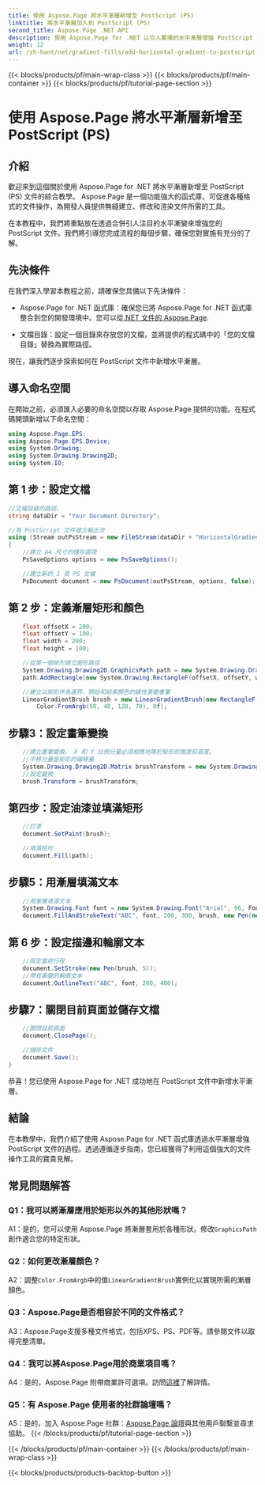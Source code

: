 ```yaml
---
title: 使用 Aspose.Page 將水平漸層新增至 PostScript (PS)
linktitle: 將水平漸層加入到 PostScript (PS)
second_title: Aspose.Page .NET API
description: 使用 Aspose.Page for .NET 以令人驚嘆的水平漸層增強 PostScript 文件。按照我們的逐步教程進行無縫實施。
weight: 12
url: /zh-hant/net/gradient-fills/add-horizontal-gradient-to-postscript-ps/
---
```


{{< blocks/products/pf/main-wrap-class >}}
{{< blocks/products/pf/main-container >}}
{{< blocks/products/pf/tutorial-page-section >}}

# 使用 Aspose.Page 將水平漸層新增至 PostScript (PS)

## 介紹

歡迎來到這個關於使用 Aspose.Page for .NET 將水平漸層新增至 PostScript (PS) 文件的綜合教學。 Aspose.Page 是一個功能強大的函式庫，可促進各種格式的文件操作，為開發人員提供無縫建立、修改和渲染文件所需的工具。

在本教程中，我們將重點放在透過合併引人注目的水平漸變來增強您的 PostScript 文件。我們將引導您完成流程的每個步驟，確保您對實施有充分的了解。

## 先決條件

在我們深入學習本教程之前，請確保您具備以下先決條件：

-  Aspose.Page for .NET 函式庫：確保您已將 Aspose.Page for .NET 函式庫整合到您的開發環境中。您可以從[.NET 文件的 Aspose.Page](https://reference.aspose.com/page/net/).

- 文檔目錄：設定一個目錄來存放您的文檔，並將提供的程式碼中的「您的文檔目錄」替換為實際路徑。

現在，讓我們逐步探索如何在 PostScript 文件中新增水平漸層。

## 導入命名空間

在開始之前，必須匯入必要的命名空間以存取 Aspose.Page 提供的功能。在程式碼開頭新增以下命名空間：

```csharp
using Aspose.Page.EPS;
using Aspose.Page.EPS.Device;
using System.Drawing;
using System.Drawing.Drawing2D;
using System.IO;
```

## 第 1 步：設定文檔

```csharp
//文檔目錄的路徑。
string dataDir = "Your Document Directory";

//為 PostScript 文件建立輸出流
using (Stream outPsStream = new FileStream(dataDir + "HorizontalGradient_outPS.ps", FileMode.Create))
{
    //建立 A4 尺寸的儲存選項
    PsSaveOptions options = new PsSaveOptions();

    //建立新的 1 頁 PS 文檔
    PsDocument document = new PsDocument(outPsStream, options, false);
```

## 第 2 步：定義漸層矩形和顏色

```csharp
    float offsetX = 200;
    float offsetY = 100;
    float width = 200;
    float height = 100;

    //從第一個矩形建立圖形路徑
    System.Drawing.Drawing2D.GraphicsPath path = new System.Drawing.Drawing2D.GraphicsPath();
    path.AddRectangle(new System.Drawing.RectangleF(offsetX, offsetY, width, height));

    //建立以矩形作為邊界、開始和結束顏色的線性漸變畫筆
    LinearGradientBrush brush = new LinearGradientBrush(new RectangleF(0, 0, width, height), Color.FromArgb(150, 0, 0, 0),
        Color.FromArgb(50, 40, 128, 70), 0f);
```

## 步驟3：設定畫筆變換

```csharp
    //建立畫筆變換。 X 和 Y 比例分量必須相應地等於矩形的寬度和高度。
    //平移分量是矩形的偏移量
    System.Drawing.Drawing2D.Matrix brushTransform = new System.Drawing.Drawing2D.Matrix(width, 0, 0, height, offsetX, offsetY);
    //設定變換
    brush.Transform = brushTransform;
```

## 第四步：設定油漆並填滿矩形

```csharp
    //訂漆
    document.SetPaint(brush);

    //填滿矩形
    document.Fill(path);
```

## 步驟5：用漸層填滿文本

```csharp
    //用漸層填滿文本
    System.Drawing.Font font = new System.Drawing.Font("Arial", 96, FontStyle.Bold);
    document.FillAndStrokeText("ABC", font, 200, 300, brush, new Pen(new SolidBrush(Color.Black), 2));
```

## 第 6 步：設定描邊和輪廓文本

```csharp
    //設定當前行程
    document.SetStroke(new Pen(brush, 5));
    //帶有漸變的輪廓文本
    document.OutlineText("ABC", font, 200, 400);
```

## 步驟7：關閉目前頁面並儲存文檔

```csharp
    //關閉目前頁面
    document.ClosePage();

    //儲存文件
    document.Save();
}
```

恭喜！您已使用 Aspose.Page for .NET 成功地在 PostScript 文件中新增水平漸層。

## 結論

在本教學中，我們介紹了使用 Aspose.Page for .NET 函式庫透過水平漸層增強 PostScript 文件的過程。透過遵循逐步指南，您已經獲得了利用這個強大的文件操作工具的寶貴見解。

## 常見問題解答

### Q1：我可以將漸層應用於矩形以外的其他形狀嗎？

 A1：是的，您可以使用 Aspose.Page 將漸層套用於各種形狀。修改`GraphicsPath`創作適合您的特定形狀。

### Q2：如何更改漸層顏色？

 A2：調整`Color.FromArgb`中的值`LinearGradientBrush`實例化以實現所需的漸層顏色。

### Q3：Aspose.Page是否相容於不同的文件格式？

A3：Aspose.Page支援多種文件格式，包括XPS、PS、PDF等。請參閱文件以取得完整清單。

### Q4：我可以將Aspose.Page用於商業項目嗎？

 A4：是的，Aspose.Page 附帶商業許可選項。訪問[這裡](https://purchase.aspose.com/buy)了解詳情。

### Q5：有 Aspose.Page 使用者的社群論壇嗎？

 A5：是的，加入 Aspose.Page 社群：[Aspose.Page 論壇](https://forum.aspose.com/c/page/39)與其他用戶聯繫並尋求協助。
{{< /blocks/products/pf/tutorial-page-section >}}

{{< /blocks/products/pf/main-container >}}
{{< /blocks/products/pf/main-wrap-class >}}

{{< blocks/products/products-backtop-button >}}

